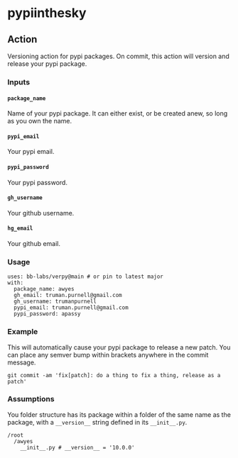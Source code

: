 # pypiinthesky

## Action
Versioning action for pypi packages. On commit, this action will version and release your pypi package.

### Inputs

#### `package_name`
Name of your pypi package. It can either exist, or be created anew, so long as you own the name.
#### `pypi_email`
Your pypi email.
#### `pypi_password`
Your pypi password.
#### `gh_username`
Your github username.
#### `hg_email`
Your github email.

### Usage
```
uses: bb-labs/verpy@main # or pin to latest major
with:
  package_name: awyes
  gh_email: truman.purnell@gmail.com
  gh_username: trumanpurnell
  pypi_email: truman.purnell@gmail.com
  pypi_password: apassy
```

### Example
This will automatically cause your pypi package to release a new patch. You can place any semver bump within brackets anywhere in the commit message.
```
git commit -am 'fix[patch]: do a thing to fix a thing, release as a patch'
```

### Assumptions
You folder structure has its package within a folder of the same name as the package, with a `__version__` string defined in its `__init__.py`.

```
/root
  /awyes
    __init__.py # __version__ = '10.0.0'
```
